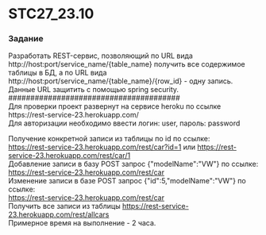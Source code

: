 # STC27_23.10
<h3>Задание</h3>
Разработать REST-сервис, позволяющий по URL вида
http://host:port/service_name/{table_name} получить все содержимое таблицы в БД, а по
URL вида http://host:port/service_name/{table_name}/{row_id} - одну запись. Данные URL
защитить с помощью spring security.<br>
#######################################<br>
Для проверки проект развернут на сервисе heroku по ссылке https://rest-service-23.herokuapp.com/<br>
Для авторизации необходимо ввести логин: user, пароль: password<br>

Получение конкретной записи из таблицы по id по ссылке:<br>
https://rest-service-23.herokuapp.com/rest/car?id=1 или https://rest-service-23.herokuapp.com/rest/car/1 <br>
Добавление записи в базу POST запрос {"modelName":"VW"} по ссылке:<br>
https://rest-service-23.herokuapp.com/rest/car <br>
Изменение записи в базе POST запрос {"id":5,"modelName":"VW"} по ссылке:<br>
https://rest-service-23.herokuapp.com/rest/car <br>
Получить все записи из таблицы https://rest-service-23.herokuapp.com/rest/allcars <br>
Примерное время на выполнение - 2 часа.
